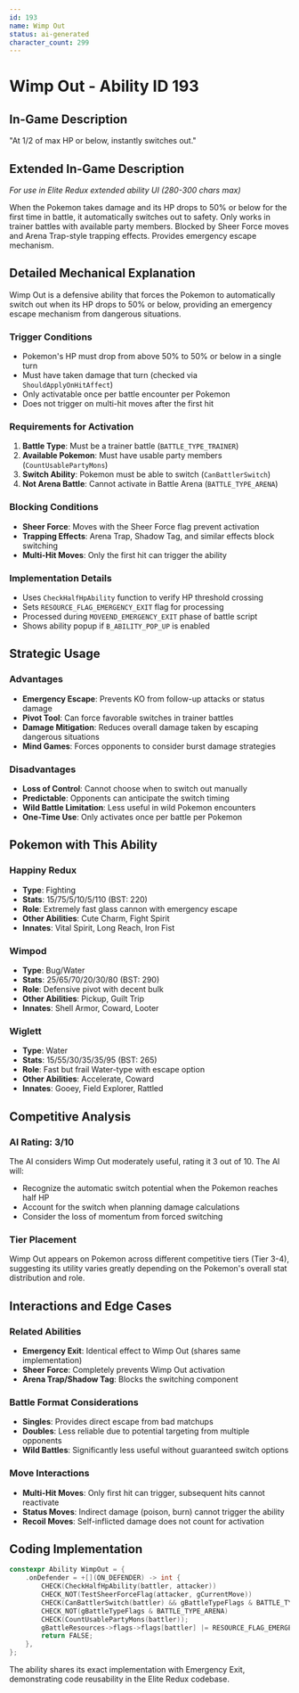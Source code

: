 ```yaml
---
id: 193
name: Wimp Out
status: ai-generated
character_count: 299
---
```


# Wimp Out - Ability ID 193

## In-Game Description
"At 1/2 of max HP or below, instantly switches out."

## Extended In-Game Description
*For use in Elite Redux extended ability UI (280-300 chars max)*

When the Pokemon takes damage and its HP drops to 50% or below for the first time in battle, it automatically switches out to safety. Only works in trainer battles with available party members. Blocked by Sheer Force moves and Arena Trap-style trapping effects. Provides emergency escape mechanism.

## Detailed Mechanical Explanation

Wimp Out is a defensive ability that forces the Pokemon to automatically switch out when its HP drops to 50% or below, providing an emergency escape mechanism from dangerous situations.

### Trigger Conditions
- Pokemon's HP must drop from above 50% to 50% or below in a single turn
- Must have taken damage that turn (checked via `ShouldApplyOnHitAffect`)
- Only activatable once per battle encounter per Pokemon
- Does not trigger on multi-hit moves after the first hit

### Requirements for Activation
1. **Battle Type**: Must be a trainer battle (`BATTLE_TYPE_TRAINER`)
2. **Available Pokemon**: Must have usable party members (`CountUsablePartyMons`)
3. **Switch Ability**: Pokemon must be able to switch (`CanBattlerSwitch`)
4. **Not Arena Battle**: Cannot activate in Battle Arena (`BATTLE_TYPE_ARENA`)

### Blocking Conditions
- **Sheer Force**: Moves with the Sheer Force flag prevent activation
- **Trapping Effects**: Arena Trap, Shadow Tag, and similar effects block switching
- **Multi-Hit Moves**: Only the first hit can trigger the ability

### Implementation Details
- Uses `CheckHalfHpAbility` function to verify HP threshold crossing
- Sets `RESOURCE_FLAG_EMERGENCY_EXIT` flag for processing
- Processed during `MOVEEND_EMERGENCY_EXIT` phase of battle script
- Shows ability popup if `B_ABILITY_POP_UP` is enabled

## Strategic Usage

### Advantages
- **Emergency Escape**: Prevents KO from follow-up attacks or status damage
- **Pivot Tool**: Can force favorable switches in trainer battles  
- **Damage Mitigation**: Reduces overall damage taken by escaping dangerous situations
- **Mind Games**: Forces opponents to consider burst damage strategies

### Disadvantages
- **Loss of Control**: Cannot choose when to switch out manually
- **Predictable**: Opponents can anticipate the switch timing
- **Wild Battle Limitation**: Less useful in wild Pokemon encounters
- **One-Time Use**: Only activates once per battle per Pokemon

## Pokemon with This Ability

### Happiny Redux
- **Type**: Fighting
- **Stats**: 15/75/5/10/5/110 (BST: 220)
- **Role**: Extremely fast glass cannon with emergency escape
- **Other Abilities**: Cute Charm, Fight Spirit
- **Innates**: Vital Spirit, Long Reach, Iron Fist

### Wimpod  
- **Type**: Bug/Water
- **Stats**: 25/65/70/20/30/80 (BST: 290)  
- **Role**: Defensive pivot with decent bulk
- **Other Abilities**: Pickup, Guilt Trip
- **Innates**: Shell Armor, Coward, Looter

### Wiglett
- **Type**: Water
- **Stats**: 15/55/30/35/35/95 (BST: 265)
- **Role**: Fast but frail Water-type with escape option
- **Other Abilities**: Accelerate, Coward  
- **Innates**: Gooey, Field Explorer, Rattled

## Competitive Analysis

### AI Rating: 3/10
The AI considers Wimp Out moderately useful, rating it 3 out of 10. The AI will:
- Recognize the automatic switch potential when the Pokemon reaches half HP
- Account for the switch when planning damage calculations
- Consider the loss of momentum from forced switching

### Tier Placement
Wimp Out appears on Pokemon across different competitive tiers (Tier 3-4), suggesting its utility varies greatly depending on the Pokemon's overall stat distribution and role.

## Interactions and Edge Cases

### Related Abilities
- **Emergency Exit**: Identical effect to Wimp Out (shares same implementation)
- **Sheer Force**: Completely prevents Wimp Out activation
- **Arena Trap/Shadow Tag**: Blocks the switching component

### Battle Format Considerations
- **Singles**: Provides direct escape from bad matchups
- **Doubles**: Less reliable due to potential targeting from multiple opponents
- **Wild Battles**: Significantly less useful without guaranteed switch options

### Move Interactions
- **Multi-Hit Moves**: Only first hit can trigger, subsequent hits cannot reactivate
- **Status Moves**: Indirect damage (poison, burn) cannot trigger the ability
- **Recoil Moves**: Self-inflicted damage does not count for activation

## Coding Implementation

```cpp
constexpr Ability WimpOut = {
    .onDefender = +[](ON_DEFENDER) -> int {
        CHECK(CheckHalfHpAbility(battler, attacker))
        CHECK_NOT(TestSheerForceFlag(attacker, gCurrentMove))
        CHECK(CanBattlerSwitch(battler) && gBattleTypeFlags & BATTLE_TYPE_TRAINER)
        CHECK_NOT(gBattleTypeFlags & BATTLE_TYPE_ARENA)
        CHECK(CountUsablePartyMons(battler));
        gBattleResources->flags->flags[battler] |= RESOURCE_FLAG_EMERGENCY_EXIT;
        return FALSE;
    },
};
```

The ability shares its exact implementation with Emergency Exit, demonstrating code reusability in the Elite Redux codebase.